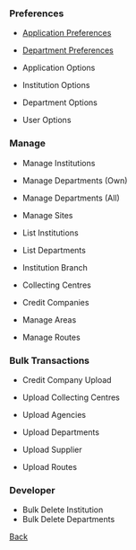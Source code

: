 ### Preferences

* [Application Preferences](https://github.com/hmislk/hmis/wiki/Application-Preferences)

* [Department Preferences](https://github.com/hmislk/hmis/wiki/Department-Preferences)

* Application Options

* Institution Options

* Department Options

* User Options

### Manage

* Manage Institutions

* Manage Departments (Own)

* Manage Departments (All)

* Manage Sites

* List Institutions

* List Departments

* Institution Branch

* Collecting Centres

* Credit Companies

* Manage Areas

* Manage Routes


### Bulk Transactions

* Credit Company Upload

* Upload Collecting Centres

* Upload Agencies

* Upload Departments

* Upload Supplier

* Upload Routes

### Developer

* Bulk Delete Institution
* Bulk Delete Departments

[Back](https://github.com/hmislk/hmis/wiki/System-Administration)